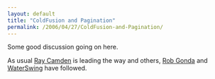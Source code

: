 ```yaml
---
layout: default
title: "ColdFusion and Pagination"
permalink: /2006/04/27/ColdFusion-and-Pagination/
---
```


Some good discussion going on here.

As usual <a href="http://ray.camdenfamily.com/index.cfm/2006/4/26/ColdFusion-and-Pagination--Part-2" target="_blank">Ray Camden</a> is leading the way and others, <a href="http://www.robgonda.com/blog/index.cfm/2006/4/25/MSSQL-and-Pagination" target="_blank">Rob Gonda</a> and <a href="http://www.waterswing.com/blog/index.cfm?mode=entry&entry=D69E9C67-5022-9505-62FEF374A445C7E2" target="_blank">WaterSwing</a> have followed.